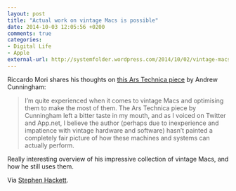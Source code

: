 ```yaml
---
layout: post
title: "Actual work on vintage Macs is possible"
date: 2014-10-03 12:05:56 +0200
comments: true
categories: 
- Digital Life
- Apple
external-url: http://systemfolder.wordpress.com/2014/10/02/vintage-macs-work/ 
---
```


Riccardo Mori shares his thoughts on [this Ars Technica piece](http://arstechnica.com/apple/2014/09/my-coworkers-made-me-use-mac-os-9-for-their-and-your-amusement/) by Andrew Cunningham:

> I’m quite experienced when it comes to vintage Macs and optimising them to make the most of them. The Ars Technica piece by Cunningham left a bitter taste in my mouth, and as I voiced on Twitter and App.net, I believe the author (perhaps due to inexperience and impatience with vintage hardware and software) hasn’t painted a completely fair picture of how these machines and systems can actually perform.

Really interesting overview of his impressive collection of vintage Macs, and how he still uses them.

Via [Stephen Hackett](http://www.512pixels.net/blog/2014/10/doing-actual-work-on-vintage-macs).